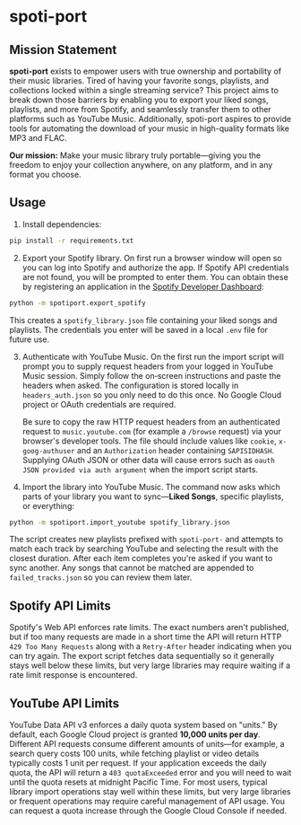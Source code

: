 # spoti-port

## Mission Statement

**spoti-port** exists to empower users with true ownership and portability of their music libraries. Tired of having your favorite songs, playlists, and collections locked within a single streaming service? This project aims to break down those barriers by enabling you to export your liked songs, playlists, and more from Spotify, and seamlessly transfer them to other platforms such as YouTube Music. Additionally, spoti-port aspires to provide tools for automating the download of your music in high-quality formats like MP3 and FLAC.

**Our mission:** Make your music library truly portable—giving you the freedom to enjoy your collection anywhere, on any platform, and in any format you choose.

## Usage

1. Install dependencies:

```bash
pip install -r requirements.txt
```


2. Export your Spotify library. On first run a browser window will open so you can log into Spotify and authorize the app. If Spotify API credentials are not found, you will be prompted to enter them. You can obtain these by registering an application in the [Spotify Developer Dashboard](https://developer.spotify.com/dashboard):


```bash
python -m spotiport.export_spotify
```

This creates a `spotify_library.json` file containing your liked songs and playlists.
The credentials you enter will be saved in a local `.env` file for future use.


3. Authenticate with YouTube Music. On the first run the import script will
   prompt you to supply request headers from your logged in YouTube Music
   session. Simply follow the on‑screen instructions and paste the headers when
   asked. The configuration is stored locally in `headers_auth.json` so you only
   need to do this once. No Google Cloud project or OAuth credentials are
   required.

   Be sure to copy the raw HTTP request headers from an authenticated request
   to `music.youtube.com` (for example a `/browse` request) via your browser's
   developer tools. The file should include values like `cookie`,
   `x-goog-authuser` and an `Authorization` header containing `SAPISIDHASH`.
   Supplying OAuth JSON or other data will cause errors such as
   `oauth JSON provided via auth argument` when the import script starts.


4. Import the library into YouTube Music. The command now asks which parts of
   your library you want to sync—**Liked Songs**, specific playlists, or
   everything:

```bash
python -m spotiport.import_youtube spotify_library.json
```

The script creates new playlists prefixed with `spoti-port-` and attempts to
match each track by searching YouTube and selecting the result with the closest
duration. After each item completes you're asked if you want to sync another.
Any songs that cannot be matched are appended to `failed_tracks.json` so you can
review them later.

## Spotify API Limits

Spotify's Web API enforces rate limits. The exact numbers aren't published, but if too many requests are made in a short time the API will return HTTP `429 Too Many Requests` along with a `Retry-After` header indicating when you can try again. The export script fetches data sequentially so it generally stays well below these limits, but very large libraries may require waiting if a rate limit response is encountered.

## YouTube API Limits

YouTube Data API v3 enforces a daily quota system based on "units." By default, each Google Cloud project is granted **10,000 units per day**. Different API requests consume different amounts of units—for example, a search query costs 100 units, while fetching playlist or video details typically costs 1 unit per request. If your application exceeds the daily quota, the API will return a `403 quotaExceeded` error and you will need to wait until the quota resets at midnight Pacific Time. For most users, typical library import operations stay well within these limits, but very large libraries or frequent operations may require careful management of API usage. You can request a quota increase through the Google Cloud Console if needed.
